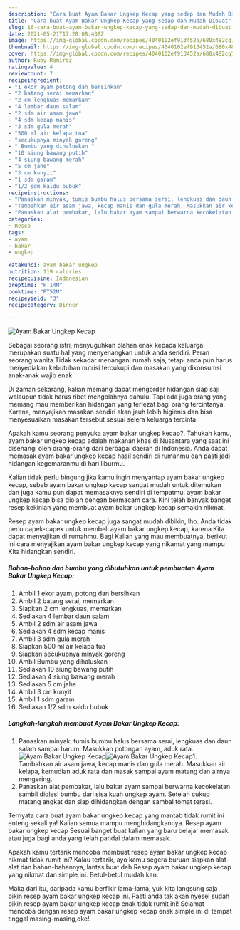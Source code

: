 ```yaml
---
description: "Cara buat Ayam Bakar Ungkep Kecap yang sedap dan Mudah Dibuat"
title: "Cara buat Ayam Bakar Ungkep Kecap yang sedap dan Mudah Dibuat"
slug: 16-cara-buat-ayam-bakar-ungkep-kecap-yang-sedap-dan-mudah-dibuat
date: 2021-05-21T17:28:08.438Z
image: https://img-global.cpcdn.com/recipes/4040102ef913452a/680x482cq70/ayam-bakar-ungkep-kecap-foto-resep-utama.jpg
thumbnail: https://img-global.cpcdn.com/recipes/4040102ef913452a/680x482cq70/ayam-bakar-ungkep-kecap-foto-resep-utama.jpg
cover: https://img-global.cpcdn.com/recipes/4040102ef913452a/680x482cq70/ayam-bakar-ungkep-kecap-foto-resep-utama.jpg
author: Ruby Ramirez
ratingvalue: 4
reviewcount: 7
recipeingredient:
- "1 ekor ayam potong dan bersihkan"
- "2 batang serai memarkan"
- "2 cm lengkuas memarkan"
- "4 lembar daun salam"
- "2 sdm air asam jawa"
- "4 sdm kecap manis"
- "3 sdm gula merah"
- "500 ml air kelapa tua"
- "secukupnya minyak goreng"
- " Bumbu yang dihaluskan "
- "10 siung bawang putih"
- "4 siung bawang merah"
- "5 cm jahe"
- "3 cm kunyit"
- "1 sdm garam"
- "1/2 sdm kaldu bubuk"
recipeinstructions:
- "Panaskan minyak, tumis bumbu halus bersama serai, lengkuas dan daun salam sampai harum. Masukkan potongan ayam, aduk rata."
- "Tambahkan air asam jawa, kecap manis dan gula merah. Masukkan air kelapa, kemudian aduk rata dan masak sampai ayam matang dan airnya mengering."
- "Panaskan alat pembakar, lalu bakar ayam sampai berwarna kecokelatan sambil diolesi bumbu dari sisa kuah ungkep ayam. Setelah cukup matang angkat dan siap dihidangkan dengan sambal tomat terasi."
categories:
- Resep
tags:
- ayam
- bakar
- ungkep

katakunci: ayam bakar ungkep 
nutrition: 119 calories
recipecuisine: Indonesian
preptime: "PT14M"
cooktime: "PT52M"
recipeyield: "3"
recipecategory: Dinner

---
```



![Ayam Bakar Ungkep Kecap](https://img-global.cpcdn.com/recipes/4040102ef913452a/680x482cq70/ayam-bakar-ungkep-kecap-foto-resep-utama.jpg)

Sebagai seorang istri, menyuguhkan olahan enak kepada keluarga merupakan suatu hal yang menyenangkan untuk anda sendiri. Peran seorang  wanita Tidak sekadar menangani rumah saja, tetapi anda pun harus menyediakan kebutuhan nutrisi tercukupi dan masakan yang dikonsumsi anak-anak wajib enak.

Di zaman  sekarang, kalian memang dapat mengorder hidangan siap saji walaupun tidak harus ribet mengolahnya dahulu. Tapi ada juga orang yang memang mau memberikan hidangan yang terlezat bagi orang tercintanya. Karena, menyajikan masakan sendiri akan jauh lebih higienis dan bisa menyesuaikan masakan tersebut sesuai selera keluarga tercinta. 



Apakah kamu seorang penyuka ayam bakar ungkep kecap?. Tahukah kamu, ayam bakar ungkep kecap adalah makanan khas di Nusantara yang saat ini disenangi oleh orang-orang dari berbagai daerah di Indonesia. Anda dapat memasak ayam bakar ungkep kecap hasil sendiri di rumahmu dan pasti jadi hidangan kegemaranmu di hari liburmu.

Kalian tidak perlu bingung jika kamu ingin menyantap ayam bakar ungkep kecap, sebab ayam bakar ungkep kecap sangat mudah untuk ditemukan dan juga kamu pun dapat memasaknya sendiri di tempatmu. ayam bakar ungkep kecap bisa diolah dengan bermacam cara. Kini telah banyak banget resep kekinian yang membuat ayam bakar ungkep kecap semakin nikmat.

Resep ayam bakar ungkep kecap juga sangat mudah dibikin, lho. Anda tidak perlu capek-capek untuk membeli ayam bakar ungkep kecap, karena Kita dapat menyajikan di rumahmu. Bagi Kalian yang mau membuatnya, berikut ini cara menyajikan ayam bakar ungkep kecap yang nikamat yang mampu Kita hidangkan sendiri.

<!--inarticleads1-->

##### Bahan-bahan dan bumbu yang dibutuhkan untuk pembuatan Ayam Bakar Ungkep Kecap:

1. Ambil 1 ekor ayam, potong dan bersihkan
1. Ambil 2 batang serai, memarkan
1. Siapkan 2 cm lengkuas, memarkan
1. Sediakan 4 lembar daun salam
1. Ambil 2 sdm air asam jawa
1. Sediakan 4 sdm kecap manis
1. Ambil 3 sdm gula merah
1. Siapkan 500 ml air kelapa tua
1. Siapkan secukupnya minyak goreng
1. Ambil  Bumbu yang dihaluskan :
1. Sediakan 10 siung bawang putih
1. Sediakan 4 siung bawang merah
1. Sediakan 5 cm jahe
1. Ambil 3 cm kunyit
1. Ambil 1 sdm garam
1. Sediakan 1/2 sdm kaldu bubuk




<!--inarticleads2-->

##### Langkah-langkah membuat Ayam Bakar Ungkep Kecap:

1. Panaskan minyak, tumis bumbu halus bersama serai, lengkuas dan daun salam sampai harum. Masukkan potongan ayam, aduk rata.
<img src="https://img-global.cpcdn.com/steps/eb90839c26ce75bc/160x128cq70/ayam-bakar-ungkep-kecap-langkah-memasak-1-foto.jpg" alt="Ayam Bakar Ungkep Kecap"><img src="https://img-global.cpcdn.com/steps/52e86925ac4c8b3c/160x128cq70/ayam-bakar-ungkep-kecap-langkah-memasak-1-foto.jpg" alt="Ayam Bakar Ungkep Kecap">1. Tambahkan air asam jawa, kecap manis dan gula merah. Masukkan air kelapa, kemudian aduk rata dan masak sampai ayam matang dan airnya mengering.
1. Panaskan alat pembakar, lalu bakar ayam sampai berwarna kecokelatan sambil diolesi bumbu dari sisa kuah ungkep ayam. Setelah cukup matang angkat dan siap dihidangkan dengan sambal tomat terasi.




Ternyata cara buat ayam bakar ungkep kecap yang mantab tidak rumit ini enteng sekali ya! Kalian semua mampu menghidangkannya. Resep ayam bakar ungkep kecap Sesuai banget buat kalian yang baru belajar memasak atau juga bagi anda yang telah pandai dalam memasak.

Apakah kamu tertarik mencoba membuat resep ayam bakar ungkep kecap nikmat tidak rumit ini? Kalau tertarik, ayo kamu segera buruan siapkan alat-alat dan bahan-bahannya, lantas buat deh Resep ayam bakar ungkep kecap yang nikmat dan simple ini. Betul-betul mudah kan. 

Maka dari itu, daripada kamu berfikir lama-lama, yuk kita langsung saja bikin resep ayam bakar ungkep kecap ini. Pasti anda tak akan nyesel sudah bikin resep ayam bakar ungkep kecap enak tidak rumit ini! Selamat mencoba dengan resep ayam bakar ungkep kecap enak simple ini di tempat tinggal masing-masing,oke!.

